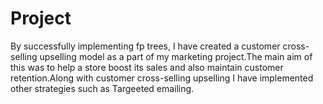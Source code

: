 # Project
By successfully implementing fp trees, I have created a customer cross-selling upselling model as a part of my marketing project.The main aim of this was to help a store boost its sales and also maintain customer retention.Along with customer cross-selling upselling I have implemented other strategies such as Targeeted emailing. 
